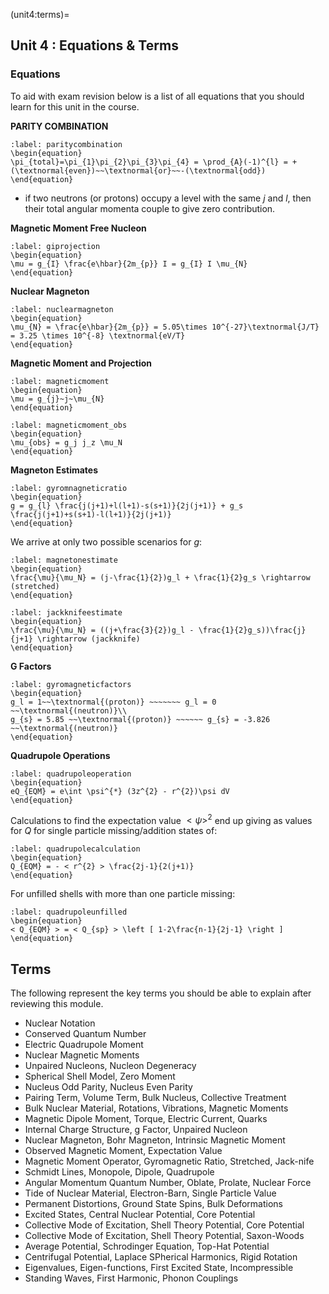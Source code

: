 (unit4:terms)=
## Unit 4 : Equations & Terms

### Equations
To aid with exam revision below is a list of all equations that you should learn for this unit in the course.

**PARITY COMBINATION**

```{math}
:label: paritycombination
\begin{equation}
\pi_{total}=\pi_{1}\pi_{2}\pi_{3}\pi_{4} = \prod_{A}(-1)^{l} = + (\textnormal{even})~~\textnormal{or}~~-(\textnormal{odd})
\end{equation}
```


- if two neutrons (or protons) occupy a level with the same $j$ and $l$, then their total angular momenta couple to give zero contribution.


**Magnetic Moment Free Nucleon**
```{math}
:label: giprojection
\begin{equation}
\mu = g_{I} \frac{e\hbar}{2m_{p}} I = g_{I} I \mu_{N}
\end{equation}
```

**Nuclear Magneton**
```{math}
:label: nuclearmagneton
\begin{equation}
\mu_{N} = \frac{e\hbar}{2m_{p}} = 5.05\times 10^{-27}\textnormal{J/T} = 3.25 \times 10^{-8} \textnormal{eV/T}
\end{equation}
```

**Magnetic Moment and Projection**
```{math}
:label: magneticmoment
\begin{equation}
\mu = g_{j}~j~\mu_{N}
\end{equation}
```

```{math}
:label: magneticmoment_obs
\begin{equation}
\mu_{obs} = g_j j_z \mu_N
\end{equation}
```



**Magneton Estimates**


```{math}
:label: gyromnagneticratio
\begin{equation}
g = g_{l} \frac{j(j+1)+l(l+1)-s(s+1)}{2j(j+1)} + g_s \frac{j(j+1)+s(s+1)-l(l+1)}{2j(j+1)}
\end{equation}
```

We arrive at only two possible scenarios for $g$:


```{math}
:label: magnetonestimate
\begin{equation}
\frac{\mu}{\mu_N} = (j-\frac{1}{2})g_l + \frac{1}{2}g_s \rightarrow (stretched)
\end{equation}
```

```{math}
:label: jackknifeestimate
\begin{equation}
\frac{\mu}{\mu_N} = ((j+\frac{3}{2})g_l - \frac{1}{2}g_s))\frac{j}{j+1} \rightarrow (jackknife)
\end{equation}
```


**G Factors**
```{math}
:label: gyromagneticfactors
\begin{equation}
g_l = 1~~\textnormal{(proton)} ~~~~~~~ g_l = 0 ~~\textnormal{(neutron)}\\
g_{s} = 5.85 ~~\textnormal{(proton)} ~~~~~~ g_{s} = -3.826 ~~\textnormal{(neutron)}
\end{equation}
```


**Quadrupole Operations**

```{math}
:label: quadrupoleoperation
\begin{equation}
eQ_{EQM} = e\int \psi^{*} (3z^{2} - r^{2})\psi dV
\end{equation}
```

Calculations to find the expectation value $< \psi >^{2}$ end up giving as values for $Q$ for single particle missing/addition states of:

```{math}
:label: quadrupolecalculation
\begin{equation}
Q_{EQM} = - < r^{2} > \frac{2j-1}{2(j+1)}
\end{equation}
```


For unfilled shells with more than one particle missing:

```{math}
:label: quadrupoleunfilled
\begin{equation}
< Q_{EQM} > = < Q_{sp} > \left [ 1-2\frac{n-1}{2j-1} \right ]
\end{equation}
```




## Terms

The following represent the key terms you should be able to explain after reviewing this module.

- Nuclear Notation
- Conserved Quantum Number
- Electric Quadrupole Moment
- Nuclear Magnetic Moments
- Unpaired Nucleons, Nucleon Degeneracy
- Spherical Shell Model, Zero Moment
- Nucleus Odd Parity, Nucleus Even Parity
- Pairing Term, Volume Term, Bulk Nucleus, Collective Treatment
- Bulk Nuclear Material, Rotations, Vibrations, Magnetic Moments
- Magnetic Dipole Moment, Torque, Electric Current, Quarks
- Internal Charge Structure, g Factor, Unpaired Nucleon
- Nuclear Magneton, Bohr Magneton, Intrinsic Magnetic Moment
- Observed Magnetic Moment, Expectation Value
- Magnetic Moment Operator, Gyromagnetic Ratio, Stretched, Jack-nife
- Schmidt Lines, Monopole, Dipole, Quadrupole
- Angular Momentum Quantum  Number, Oblate, Prolate, Nuclear Force
- Tide of Nuclear Material, Electron-Barn, Single Particle Value
- Permanent Distortions, Ground State Spins, Bulk Deformations
- Excited States, Central Nuclear Potential, Core Potential
- Collective Mode of Excitation, Shell Theory Potential, Core Potential
- Collective Mode of Excitation, Shell Theory Potential, Saxon-Woods
- Average Potential, Schrodinger Equation, Top-Hat Potential
- Centrifugal Potential, Laplace SPherical Harmonics, Rigid Rotation
- Eigenvalues, Eigen-functions, First Excited State, Incompressible
- Standing Waves, First Harmonic, Phonon Couplings